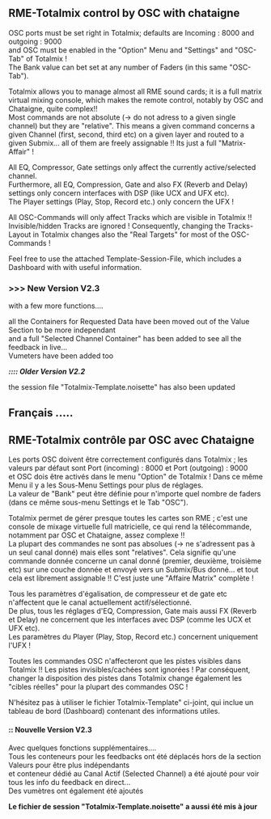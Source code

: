 ## RME-Totalmix control by OSC with chataigne
OSC ports must be set right in Totalmix;  defaults are Incoming : 8000 and outgoing : 9000  
and OSC must be enabled in the "Option" Menu and "Settings" and "OSC-Tab" of Totalmix !  
The Bank value can bet set at any number of Faders (in this same "OSC-Tab").  

Totalmix allows you to manage almost all RME sound cards; it is a full matrix virtual mixing console,  which makes the remote control, notably by OSC and Chataigne, quite complex!!  
Most commands are not absolute (-> do not adress to a given single channel) but they are "relative". This means a given command concerns a given Channel (first, second, third etc) on a given layer and routed to a given Submix... all of them are freely assignable !! Its just a full "Matrix-Affair" ! 

All EQ, Compressor, Gate settings only affect the currently active/selected channel.   
Furthermore, all EQ, Compression, Gate and also FX (Reverb and Delay) settings only concern interfaces with DSP (like UCX and UFX etc).  
The Player settings (Play, Stop, Record etc.) only concern the UFX !  

All OSC-Commands will only affect Tracks which are visible in Totalmix !! Invisible/hidden Tracks are ignored ! Consequently, changing the Tracks-Layout in Totalmix changes also the "Real Targets" for most of the OSC-Commands !

Feel free to use the attached Template-Session-File, which includes a Dashboard with with useful information.

### >>>  New Version V2.3
with a few more functions....

all the Containers for Requested Data have been moved out of the Value Section to be more independant  
and a full "Selected Channel Container" has been added to see all the feedback in live...  
Vumeters have been added too

***:::: Older Version V2.2***

the session file "Totalmix-Template.noisette" has also been updated


## Français .....
## RME-Totalmix contrôle par OSC avec Chataigne
Les ports OSC doivent être correctement configurés dans Totalmix ; les valeurs par défaut sont Port (incoming) : 8000 et Port (outgoing) : 9000  
et OSC dois être activés dans le menu "Option" de Totalmix ! Dans ce même Menu il y a les Sous-Menu Settings pour plus de réglages.  
La valeur de "Bank" peut être définie pour n'importe quel nombre de faders (dans ce même sous-menu Settings et le Tab "OSC").  

Totalmix permet de gérer presque toutes les cartes son RME ; c'est une console de mixage virtuelle full matricielle, ce qui rend la télécommande, notamment par OSC et Chataigne, assez complexe !!  
La plupart des commandes ne sont pas absolues (-> ne s'adressent pas à un seul canal donné) mais elles sont "relatives". Cela signifie qu'une commande donnée concerne un canal donné (premier, deuxième, troisième etc) sur une couche donnée et envoyé vers un Submix/Bus donné... et tout cela est librement assignable !! C'est juste une "Affaire Matrix" complète !

Tous les paramètres d'égalisation, de compresseur et de gate etc n'affectent que le canal actuellement actif/sélectionné.  
De plus, tous les réglages d'EQ, Compression, Gate mais aussi FX (Reverb et Delay) ne concernent que les interfaces avec DSP (comme les UCX et UFX etc).  
Les paramètres du Player (Play, Stop, Record etc.) concernent uniquement l'UFX !

Toutes les commandes OSC n'affecteront que les pistes visibles dans Totalmix !! Les pistes invisibles/cachées sont ignorées ! Par conséquent, changer la disposition des pistes dans Totalmix change également les "cibles réelles" pour la plupart des commandes OSC !

N'hésitez pas à utiliser le fichier Totalmix-Template" ci-joint, qui inclue un tableau de bord (Dashboard) contenant des informations utiles.

#### ::  Nouvelle Version V2.3
Avec quelques fonctions supplémentaires....  
Tous les conteneurs pour les feedbacks ont été déplacés hors de la section Valeurs pour être plus indépendants  
et conteneur dédié au Canal Actif (Selected Channel)  a été ajouté pour voir tous les info du feedback en direct...  
Des vumètres ont également été ajoutés

**Le fichier de session "Totalmix-Template.noisette" a aussi été mis à jour**
